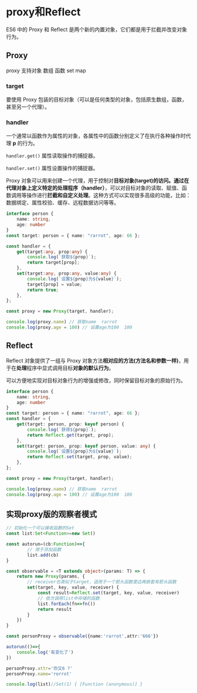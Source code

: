 # proxy和Reflect

ES6 中的 Proxy 和 Reflect 是两个新的内置对象，它们都是用于拦截并改变对象行为。



## Proxy

proxy 支持对象 数组 函数 set map



### target

要使用 Proxy 包装的目标对象（可以是任何类型的对象，包括原生数组，函数，甚至另一个代理）。



### handler

一个通常以函数作为属性的对象，各属性中的函数分别定义了在执行各种操作时代理 **p** 的行为。

`handler.get()` 属性读取操作的捕捉器。

`handler.set()` 属性设置操作的捕捉器。



Proxy 对象可以用来创建一个代理，用于控制对**目标对象(target)**的访问。通过在代理对象上定义**特定的处理程序（handler）**，可以对目标对象的读取、赋值、函数调用等操作进行**拦截和自定义处理**。这种方式可以实现很多高级的功能，比如：数据绑定、属性校验、缓存、远程数据访问等等。

```typescript
interface person {
    name: string,
    age: number
}
const target: person = { name: "rarrot", age: 66 };

const handler = {
    get(target:any, prop:any) {
        console.log(`获取${prop}`);
        return target[prop];
    },
    set(target:any, prop:any, value:any) {
        console.log(`设置${prop}为${value}`);
        target[prop] = value;
        return true;
    },
};

const proxy = new Proxy(target, handler);

console.log(proxy.name) // 获取name  rarrot
console.log(proxy.age = 100) // 设置age为100  100
```





## Reflect

Reflect 对象提供了一组与 Proxy 对象方法**相对应的方法(方法名和参数一样)**，用于在**处理**程序中显式调用目标**对象的默认行为**。

可以方便地实现对目标对象行为的增强或修改，同时保留目标对象的原始行为。

```typescript
interface person {
    name: string,
    age: number
}
const target: person = { name: "rarrot", age: 66 };
const handler = {
    get(target: person, prop: keyof person) {
        console.log(`获得${prop}`);
        return Reflect.get(target, prop);
    },
    set(target: person, prop: keyof person, value: any) {
        console.log(`设置${prop}为${value}`);
        return Reflect.set(target, prop, value);
    },
};

const proxy = new Proxy(target, handler);

console.log(proxy.name) // 获取name  rarrot
console.log(proxy.age = 100) // 设置age为100  100
```





## 实现proxy版的观察者模式

```typescript
// 初始化一个可以接收函数的Set
const list:Set<Function>=new Set()

const autorun=(cb:Function)=>{
        // 用于添加函数
        list.add(cb)
}

const observable = <T extends object>(params: T) => {
    return new Proxy(params, {
        // receiver也类似于target，适用于一个箭头函数里边再嵌套有箭头函数
        set(target, key, value, receiver) {
            const result=Reflect.set(target, key, value, receiver)
            // 依次调用list中存储的函数
            list.forEach(fn=>fn())
            return result 
        }
    })
}

const personProxy = observable({name:'rarrot',attr:'666'})

autorun(()=>{
    console.log('有变化了')
})

personProxy.attr='你又6 ?'
personProxy.name='rorrot'

console.log(list)//Set(1) { [Function (anonymous)] }
```

